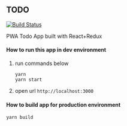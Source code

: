 ## TODO

[![Build Status](https://travis-ci.org/1pete/todo-react.svg?branch=master)](https://travis-ci.org/1pete/todo-react)

PWA Todo App built with React+Redux

#### How to run this app in dev environment
1. run commands below

    ```
    yarn
    yarn start
    ```
2. open url `http://localhost:3000`


#### How to build app for production environment
```
yarn build
```
